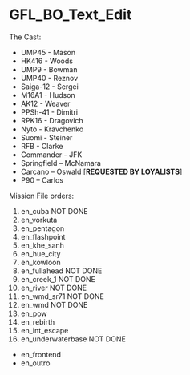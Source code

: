 # GFL_BO_Text_Edit

The Cast:
*	UMP45 - Mason
*	HK416 - Woods
*	UMP9 - Bowman
*	UMP40 - Reznov
*	Saiga-12 - Sergei
*	M16A1 - Hudson
*	AK12 - Weaver
*	PPSh-41 - Dimitri
*	RPK16 - Dragovich
*	Nyto - Kravchenko
*	Suomi - Steiner
*	RFB - Clarke
*	Commander - JFK
*	Springfield – McNamara
*	Carcano – Oswald [__REQUESTED BY LOYALISTS__]
*	P90 – Carlos

Mission File orders:
1.	en_cuba        NOT DONE
2.	en_vorkuta
3.	en_pentagon
4.	en_flashpoint
5.	en_khe_sanh
6.	en_hue_city
7.	en_kowloon
8.	en_fullahead   NOT DONE
9.	en_creek_1     NOT DONE
10.	en_river       NOT DONE
11.	en_wmd_sr71    NOT DONE
12.	en_wmd         NOT DONE
13.	en_pow
14.	en_rebirth
15.	en_int_escape
16.	en_underwaterbase  NOT DONE

-	en_frontend
-	en_outro
